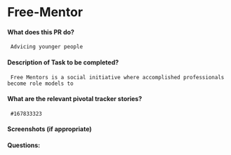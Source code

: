 
# Free-Mentor

#### What does this PR do?
     Advicing younger people
#### Description of Task to be completed?
     Free Mentors is a social initiative where accomplished professionals become role models to

#### What are the relevant pivotal tracker stories?
     #167833323
#### Screenshots (if appropriate)
#### Questions:

